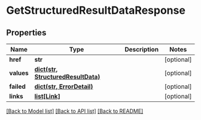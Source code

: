 # GetStructuredResultDataResponse

## Properties
Name | Type | Description | Notes
------------ | ------------- | ------------- | -------------
**href** | **str** |  | [optional] 
**values** | [**dict(str, StructuredResultData)**](StructuredResultData.md) |  | [optional] 
**failed** | [**dict(str, ErrorDetail)**](ErrorDetail.md) |  | [optional] 
**links** | [**list[Link]**](Link.md) |  | [optional] 

[[Back to Model list]](../README.md#documentation-for-models) [[Back to API list]](../README.md#documentation-for-api-endpoints) [[Back to README]](../README.md)


